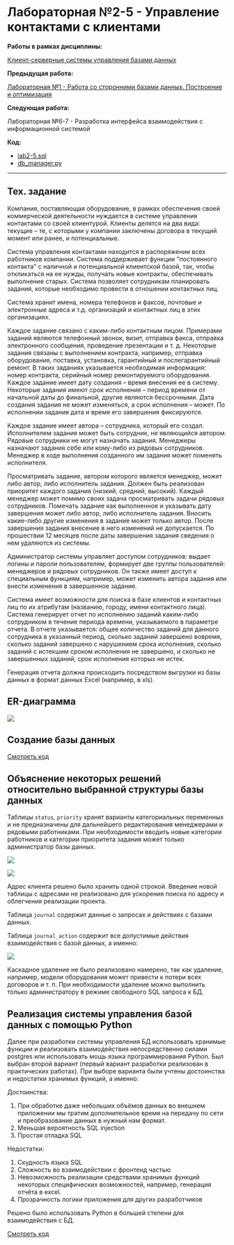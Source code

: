 # Лабораторная №2-5 - Управление контактами с клиентами
**Работы в рамках дисциплины:**

[Клиент-серверные системы управления базами данных](../README.md) 

**Предыдущая работа:**

[Лабораторная №1 - Работа со сторонними базами данных. Построение и оптимизация](./Лабораторная%20№2-5%20-%20Управление%20контактами%20с%20клиентами.md) 

**Следующая работа:**

Лабораторная №6-7 - Разработка интерфейса взаимодействия с информационной системой

**Код:**

* [lab2-5.sql](../sql/lab2-5.sql)
* [db_manager.py](./labs_code/db_manager.py)

---

## Тех. задание

Компания, поставляющая оборудование, в рамках обеспечения своей коммерческой деятельности нуждается в системе управления контактами со своей клиентурой. Клиенты делятся на два вида: текущие – те, с которыми у компании заключены договора в текущий момент или ранее, и потенциальные.

Система управления контактами находится в распоряжении всех работников компании. Система поддерживает функции "постоянного контакта" с наличной и потенциальной клиентской базой, так, чтобы откликаться на ее нужды, получать новые контракты, обеспечивать выполнение старых. Система позволяет сотрудникам планировать задания, которые необходимо провести в отношении контактных лиц. 

Система хранит имена, номера телефонов и факсов, почтовые и электронные адреса и т.д. организаций и контактных лиц в этих организациях.

Каждое задание связано с каким-либо контактным лицом. Примерами заданий являются телефонный звонок, визит, отправка факса, отправка электронного сообщения, проведение презентации и т. д. Некоторые задания связаны с выполнением контракта, например, отправка оборудования, поставка, установка, гарантийный и послегарантийный ремонт. В таких заданиях указывается необходимая информация: номер контракта, серийный номер ремонтируемого оборудования. Каждое задание имеет дату создания – время внесения ее в систему. Некоторые задания имеют срок исполнения – период времени от начальной даты до финальной, другие являются бессрочными. Дата создания задания не может изменяться, а срок исполнения – может. По исполнении задания дата и время его завершения фиксируются.

Каждое задание имеет автора – сотрудника, который его создал. Исполнителем задания может быть сотрудник, не являющийся автором. Рядовые сотрудники не могут назначать задания. Менеджеры назначают задания себе или кому-либо из рядовых сотрудников. Менеджер в ходе выполнения созданного им задания может поменять исполнителя.

Просматривать задание, автором которого является менеджер, может либо автор, либо исполнитель задания. Должен быть реализован приоритет каждого задания (низкий, средний, высокий). Каждый менеджер может помимо своих задача просматривать задачи рядовых сотрудников. Помечать задание как выполненное и указывать дату завершения может либо автор, либо исполнитель задания. Вносить какие-либо другие изменения в задание может только автор. После завершения задания внесение в него изменений не допускается. По прошествии 12 месяцев после даты завершения задания сведения о нем удаляются из системы.

Администратор системы управляет доступом сотрудников: выдает логины и пароли пользователям, формирует две группы пользователей: менеджеров и рядовых сотрудников. Он также имеет доступ к специальным функциям, например, может изменить автора задания или внести изменения в завершенное задание.

Система имеет возможности для поиска в базе клиентов и контактных лиц по их атрибутам (названию, городу, имени контактного лица). Система генерирует отчет по исполнению заданий каким-либо сотрудником в течение периода времени, указываемого в параметре отчета. В отчете указывается: общее количество заданий для данного сотрудника в указанный период, сколько заданий завершено вовремя, сколько заданий завершено с нарушением срока исполнения, сколько заданий с истекшим сроком исполнения не завершено, и сколько не завершенных заданий, срок исполнения которых не истек. 

Генерация отчета должна происходить посредством выгрузки из базы данных в формат данных Excel (например, в xls).

## ER-диаграмма

![](../image/l25-1.png)

## Создание базы данных

[Смотреть код](../sql/lab2-5.sql)

## Объяснение некоторых решений относительно выбранной структуры базы данных

Таблицы `status`, `priority` хранят варианты категориальных переменных и не предназначены для дальнейшего редактирования менеджерами и рядовыми работниками. При необходимости вводить новые категории работников и категории приоритета задания может только администратор базы данных.

![](../image/l25-2.png)

![](../image/l25-3.png)

Адрес клиента решено было хранить одной строкой. Введение новой таблицы с адресами не реализовано для ускорения поиска по адресу и облегчения реализации проекта.

Таблица `journal` содержит данные о запросах и действиях с базами данных.

Таблица `journal_action` содержит все допустимые действия взаимодействия с базой данных, а именно:

![](../image/l25-4.png)

Каскадное удаление не было реализовано намерено, так как удаление, например, модели оборудования может привести к потери всех договоров и т. п. При необходимости удаление можно выполнить только администратору в режиме свободного SQL запроса к БД.

## Реализация системы управления базой данных с помощью Python

Далее при разработки системы управления БД использовать хранимые функции и реализовать взаимодействия непосредственно силами postgres или использовать  мощь языка программирования Python. Был выбран второй вариант (первый вариант разработки реализован в практических работах). При выборе варианта были учтены достоинства и недостатки хранимых функций, а именно:

Достоинства:
1)	При обработке даже небольших объёмов данных во внешнем приложении мы тратим дополнительное время на передачу по сети и преобразование данных в нужный нам формат.
2)	Меньшая вероятность SQL injection
3)	Простая отладка SQL

Недостатки:
1)	Скудность языка SQL
2)	Сложность во взаимодействии с фронтенд частью
3)	Невозможность реализации средствами хранимых функций некоторых специфических возможностей, например, генерация отчёта в excel.
4)	Прозрачность логики приложения для других разработчиков

Решено было использовать Python в большей степени для взаимодействия с БД.

[Смотреть код](./labs_code/db_manager.py)